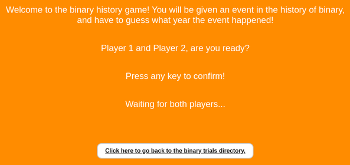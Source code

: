 ```yaml
---
layout: page
title: Binary Trials 
search_exclude: true
permalink: /trialsPartners/
---
```


<html lang="en">
<head>
    <meta charset="UTF-8">
    <meta name="viewport" content="width=device-width, initial-scale=1.0">
    <title>Binary History - Partners</title>
    <style>
        body {
            background: linear-gradient(135deg, #964b00, #ff8c00, #ffa756); /* 180deg for top-to-bottom gradient */
            color: #ffffff;
            font-family: Arial, sans-serif;
            text-align: center;
            overflow-y: auto;
        }
        #gameBoard {
            width: 600px;
            height: 200px;
            border: 6px solid white;
            margin: 20px auto;
            position: relative;
            background-color: #eee;
        }
        .player {
            width: 30px;
            height: 30px;
            position: absolute;
            top: 50%;
            transform: translateY(-50%);
            border-radius: 50%;
        }
        #player1 { background-color: red; left: 130px; }
        #player2 { background-color: blue; left: 430px; }
        #readyPopup {
            position: fixed;
            top: 0;
            left: 0;
            width: 100%;
            height: 100%;
            background-color: #ff8c00; /* Solid background */
            color: white;
            display: flex;
            justify-content: center;
            align-items: center;
            flex-direction: column;
            font-size: 24px;
            z-index: 999;
        }
        #readyPopup.hidden {
            display: none;
        }
        button {
            padding: 10px 20px;
            font-size: 16px;
        }
        .regularButton {
            all: unset; /* Removes all default styles */
            background-color: white !important;
            border: 2px solid #ccc;
            border-radius: 12px;
            padding: 10px 20px;
            font-size: 16px;
            cursor: pointer;
            transition: background-color 0.3s ease, transform 0.1s ease;
            font-weight: bold;
            color: black !important;
        }
        .regularButton:hover {
            background-color: gray !important; /* Light gray on hover */
            transform: scale(1.05);
        }
        .regularButton:active {
            background-color: darkgrey !important; /* Slightly darker gray when clicked */
            transform: scale(0.95); /* Slight scale-down effect on click */
        }
    </style>
</head>
<body>
    <div id="readyPopup">
        <p>Welcome to the binary history game! You will be given an event in the history of binary, and have to guess what year the event happened!</p>
        <p>Player 1 and Player 2, are you ready?</p>
        <p>Press any key to confirm!</p>
        <p id="readyStatus">Waiting for both players...</p>
        <h3></h3>
        <button class="regularButton"><a href="{{site.baseurl}}/trials">Click here to go back to the binary trials directory.</a></button>
    </div>
    <div id="questionBox">
        <p></p>
        <p id="question">Loading question...</p>
        <p></p>
    </div>
    <input type="text" id="answer">
    <button id="submitAnswer">Submit</button>
    <div id="gameBoard">
        <div id="player1" class="player"></div>
        <div id="player2" class="player"></div>
    </div>
    <h3 id="turnInfo">Player 1's Turn</h3>
    <h3></h3>
    <h3 id="stopwatch">Time: 0 seconds</h3>
    <h3></h3>
    <button class="regularButton"><a href="{{site.baseurl}}/binary_history">Click here to add your own questions to the game, and look at the current questions and their answers.</a></button>
    <p></p>
    <button class="regularButton"><a href="{{site.baseurl}}/trials">Click here to go back to the binary trials directory.</a></button>
    <script type="module">
        import { pythonURI, fetchOptions } from '../assets/js/api/config.js';
        let timeElapsed = 0;
        let stopwatchInterval;
        let player1Pos = 130;
        let player2Pos = 430;
        let currentPlayer = 1;
        const player1 = document.getElementById("player1");
        const player2 = document.getElementById("player2");
        let questions = [];
        let currentQuestionIndex = 0;
        let player1Ready = false;
        let player2Ready = false;
        // Ready Check Functionality
        function checkReady() {
            if (player1Ready && player2Ready) {
                document.getElementById("readyPopup").classList.add("hidden");
                fetchQuestions();
            }
        }
        function startStopwatch() {
            stopwatchInterval = setInterval(() => {
                timeElapsed++;
                document.getElementById("stopwatch").textContent = `Time: ${timeElapsed} seconds`;
            }, 1000);
        }
        function stopStopwatch() {
            clearInterval(stopwatchInterval);
            alert(`Game over! The players collided after ${timeElapsed} seconds.`);
            timeElapsed = 0; // Reset for the next round
            document.getElementById("stopwatch").textContent = `Time: 0 seconds`;
        }
        function submitAnswer() {
            // Ensure questions are loaded before allowing submission
            if (questions.length === 0) {
                alert("Questions are still loading. Please wait.");
                return;
            }
            const answer = document.getElementById("answer").value.trim();
            const correctAnswer = questions[currentQuestionIndex].answer;
            if (answer === correctAnswer) {
                alert("Correct! Moving backward.");
                if (currentPlayer === 1) {
                    player1Pos -= 30;
                } else {
                    player2Pos += 30;
                }
            } else {
                alert("Incorrect! Keep moving forward.");
            }
            // Update player positions
            player1.style.left = player1Pos + "px";
            player2.style.left = player2Pos + "px";
            // Cycle through questions
            currentQuestionIndex = (currentQuestionIndex + 1) % questions.length;
            document.getElementById("answer").value = '';
            currentPlayer = currentPlayer === 1 ? 2 : 1;
            updateQuestion();
        }
        function startMovement() {
            startStopwatch(); // Start the stopwatch when movement begins
            setInterval(() => {
                player1Pos += 1;
                player2Pos -= 1;
                player1.style.left = player1Pos + "px";
                player2.style.left = player2Pos + "px";
                if (player1Pos + 28 >= player2Pos) {
                    stopStopwatch(); // Stop the stopwatch if players collide
                    player1Pos = 130;
                    player2Pos = 430;
                    player1.style.left = player1Pos + "px";
                    player2.style.left = player2Pos + "px";
                }
            }, 100);
        }
        document.getElementById("submitAnswer").addEventListener("click", submitAnswer);
        window.addEventListener("keydown", () => {
            if (!player1Ready) {
                player1Ready = true;
                document.getElementById("readyStatus").textContent = "Player 1 is ready. Waiting for Player 2...";
            } else if (!player2Ready) {
                player2Ready = true;
                document.getElementById("readyStatus").textContent = "Both players are ready! Starting game...";
                setTimeout(() => {
                    checkReady();
                    startMovement();
                }, 1000);
            }
        });
        async function fetchQuestions() { 
            try {
                const response = await fetch(pythonURI + "/api/binary-history", fetchOptions);
                if (response.ok) {
                    const data = await response.json();
                    // Sort by year, oldest to newest (optional)
                    data.sort((a, b) => a.year - b.year);
                    // Convert to questions array
                    questions = data.map(event => ({
                        question: event.description,
                        answer: event.year.toString()
                    }));
                    if (questions.length > 0) {
                        questions = questions.sort(() => Math.random() - 0.5); // Randomize order
                        updateQuestion(); // Start the game once questions are loaded
                    } else {
                        document.getElementById("question").textContent = "No questions available.";
                    }
                } else {
                    throw new Error("Network response failed");
                }
            } catch (error) {
                console.error("Error fetching questions:", error);
                document.getElementById("question").textContent = "Hmm... it seems like the server is down, try again later.";
            }
        }
        function updateQuestion() {
            document.getElementById("question").textContent = questions[currentQuestionIndex].question;
            document.getElementById("turnInfo").textContent = `Player ${currentPlayer}'s Turn`;
        }
    </script>
</body>
</html>